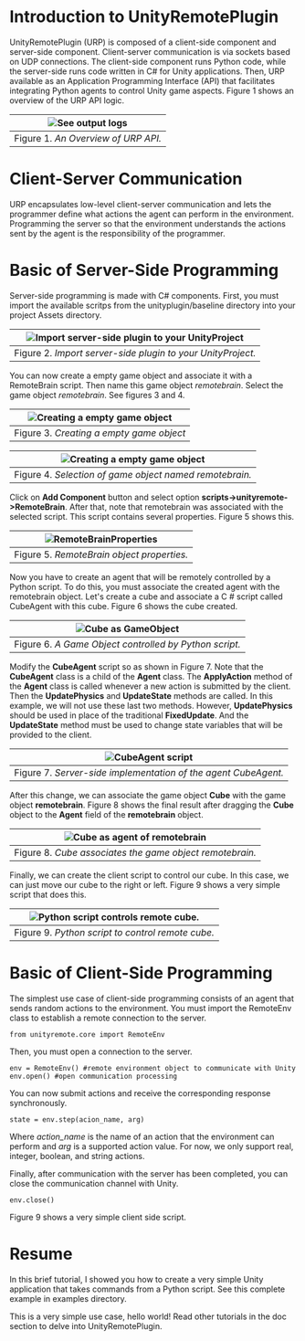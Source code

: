# Introduction to UnityRemotePlugin

UnityRemotePlugin (URP) is composed of a client-side component and server-side component. Client-server communication is via sockets based on UDP connections. The client-side component runs Python code, while the server-side runs code written in C# for Unity applications. Then, URP available as an Application Programming Interface (API) that facilitates integrating Python agents to control Unity game aspects. Figure 1 shows an overview of the URP API logic.

| ![See output logs ](images/img_overview.jpg) |
| :--: |
| Figure 1. *An Overview of URP API.* |

# Client-Server Communication
URP encapsulates low-level client-server communication and lets the programmer define what actions the agent can perform in the environment. Programming the server so that the environment understands the actions sent by the agent is the responsibility of the programmer.

# Basic of Server-Side Programming

Server-side programming is made with C# components. First, you must import the available scritps from the unityplugin/baseline directory into your project Assets directory.

| ![Import server-side plugin to your UnityProject ](images/import_baseline.png) |
| :--: |
| Figure 2. *Import server-side plugin to your UnityProject.* |

You can now create a empty game object and associate it with a RemoteBrain script. Then name this game object *remotebrain*. Select the game object *remotebrain*. See figures 3 and 4. 

| ![Creating a empty game object ](images/create_empty_gameobj.png) |
| :--: |
| Figure 3. *Creating a empty game object* |



| ![Creating a empty game object ](images/remotebrain_selected.png) |
| :--: |
| Figure 4. *Selection of game object named remotebrain.* |

Click on **Add Component** button and select option **scripts->unityremote->RemoteBrain**. After that, note that remotebrain was associated with the selected script. This script contains several properties. Figure 5 shows this.

| ![RemoteBrainProperties](images/remotebrain_prop.png) |
| :--: |
| Figure 5. *RemoteBrain object properties.* |

Now you have to create an agent that will be remotely controlled by a Python script. To do this, you must associate the created agent with the remotebrain object. Let's create a cube and associate a C # script called CubeAgent with this cube. Figure 6 shows the cube created.

| ![Cube as GameObject](images/cubeagent.png) |
| :--: |
| Figure 6. *A Game Object controlled by Python script.* |

Modify the **CubeAgent** script so as shown in Figure 7. Note that the **CubeAgent** class is a child of the **Agent** class. The **ApplyAction** method of the **Agent** class is called whenever a new action is submitted by the client. Then the **UpdatePhysics** and **UpdateState** methods are called. In this example, we will not use these last two methods. However, **UpdatePhysics** should be used in place of the traditional **FixedUpdate**. And the **UpdateState** method must be used to change state variables that will be provided to the client.

| ![CubeAgent script](images/cubagentscript.png) |
| :--: |
| Figure 7. *Server-side implementation of the agent CubeAgent.* |

After this change, we can associate the game object **Cube** with the game object **remotebrain**. Figure 8 shows the final result after dragging the **Cube** object to the **Agent** field of the **remotebrain** object.

| ![Cube as agent of remotebrain](images/cubeandremotebrain.png) |
| :--: |
| Figure 8. *Cube associates the game object remotebrain.* |

Finally, we can create the client script to control our cube. In this case, we can just move our cube to the right or left. Figure 9 shows a very simple script that does this.

| ![Python script controls remote cube.](images/cubeclientsidescript.PNG) |
| :--: |
| Figure 9. *Python script to control remote cube.* |


# Basic of Client-Side Programming
The simplest use case of client-side programming consists of an agent that sends random actions to the environment. You must import the RemoteEnv class to establish a remote connection to the server.

```
from unityremote.core import RemoteEnv
```

Then, you must open a connection to the server.

```
env = RemoteEnv() #remote environment object to communicate with Unity
env.open() #open communication processing
```

You can now submit actions and receive the corresponding response synchronously.

```
state = env.step(acion_name, arg)
```

Where *action_name* is the name of an action that the environment can perform and *arg* is a supported action value. For now, we only support real, integer, boolean, and string actions.

Finally, after communication with the server has been completed, you can close the communication channel with Unity.

```
env.close()
```

Figure 9 shows a very simple client side script. 

# Resume
In this brief tutorial, I showed you how to create a very simple Unity application that takes commands from a Python script. See this complete example in examples directory.

This is a very simple use case, hello world! Read other tutorials in the doc section to delve into UnityRemotePlugin.


